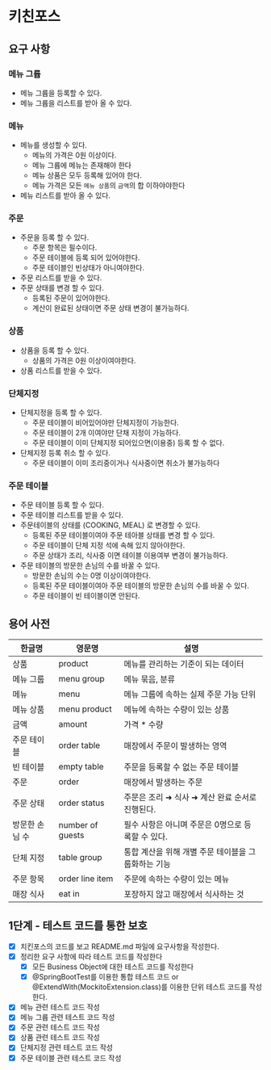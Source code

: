 # 키친포스

## 요구 사항
### 메뉴 그륩
+ 메뉴 그륩을 등록할 수 있다.
+ 메뉴 그륩을 리스트를 받아 올 수 있다.

### 메뉴
+ 메뉴를 생성할 수 있다.
  + 메뉴의 가격은 0원 이상이다.
  + 메뉴 그륩에 메뉴는 존재해야 한다
  + 메뉴 상품은 모두 등록해 있어야 한다.
  + 메뉴 가격은 모든 `메뉴 상품`의 `금액`의 합 이하야야한다
+ 메뉴 리스트를 받아 올 수 있다.

### 주문
+ 주문을 등록 할 수 있다.
  + 주문 항목은 필수이다.
  + 주문 테이블에 등록 되어 있어야한다.
  + 주문 테이블인 빈상태가 아니여야한다.
+ 주문 리스트를 받을 수 있다.
+ 주문 상태를 변경 할 수 있다.
  + 등록된 주문이 있어야한다.
  + 계산이 완료된 상태이면 주문 상태 변경이 불가능하다.
### 상품
+ 상품을 등록 할 수 있다.
  + 상품의 가격은 0원 이상이여야한다.
+ 상품 리스트를 받을 수 있다.

### 단체지정
+ 단체지정을 등록 할 수 있다.
  + 주문 테이블이 비어있어야만 단체지정이 가능한다.
  + 주문 테이블이 2개 이여야만 단채 지정이 가능하다.
  + 주문 테이블이 이미 단체지정 되어있으면(이용중) 등록 할 수 없다.
+ 단체지정 등록 취소 할 수 있다.
  + 주문 테이블이 이미 조리중이거나 식사중이면 취소가 불가능하다

### 주문 테이블
+ 주문 테이블 등록 할 수 있다.
+ 주문 테이블 리스트를 받을 수 있다.
+ 주문테이블의 상태를 (COOKING, MEAL) 로 변경할 수 있다.
  + 등록된 주문 테이블이여야 주문 테아블 상태를 변경 할 수 있다.
  + 주문 테이블이 단체 지정 석에 속해 있지 않아야한다.
  + 주문 상태가 조리, 식사중 이면 테이블 이용여부 변경이 불가능하다.
+ 주문 테이블의 방문한 손님의 수를 바꿀 수 있다.
  + 방문한 손님의 수는 0명 이상이여야한다.
  + 등록된 주문 테이블이여아 주문 테이블의 방문한 손님의 수를 바꿀 수 있다.
  + 주문 테이블이 빈 테이블이면 안된다.


## 용어 사전

| 한글명 | 영문명 | 설명 |
| --- | --- | --- |
| 상품 | product | 메뉴를 관리하는 기준이 되는 데이터 |
| 메뉴 그룹 | menu group | 메뉴 묶음, 분류 |
| 메뉴 | menu | 메뉴 그룹에 속하는 실제 주문 가능 단위 |
| 메뉴 상품 | menu product | 메뉴에 속하는 수량이 있는 상품 |
| 금액 | amount | 가격 * 수량 |
| 주문 테이블 | order table | 매장에서 주문이 발생하는 영역 |
| 빈 테이블 | empty table | 주문을 등록할 수 없는 주문 테이블 |
| 주문 | order | 매장에서 발생하는 주문 |
| 주문 상태 | order status | 주문은 조리 ➜ 식사 ➜ 계산 완료 순서로 진행된다. |
| 방문한 손님 수 | number of guests | 필수 사항은 아니며 주문은 0명으로 등록할 수 있다. |
| 단체 지정 | table group | 통합 계산을 위해 개별 주문 테이블을 그룹화하는 기능 |
| 주문 항목 | order line item | 주문에 속하는 수량이 있는 메뉴 |
| 매장 식사 | eat in | 포장하지 않고 매장에서 식사하는 것 |

## 1단계 - 테스트 코드를 통한 보호
- [X] 치킨포스의 코드를 보고 README.md 파일에 요구사항을 작성한다.
- [X] 정리한 요구 사항에 따라 테스트 코드를 작성한다
  - [X] 모든 Business Object에 대한 테스트 코드를 작성한다
  - [X] @SpringBootTest를 이용한 통합 테스트 코드 or @ExtendWith(MockitoExtension.class)를 이용한 단위 테스트 코드를 작성한다.
- [X] 메뉴 관련 테스트 코드 작성
- [X] 메뉴 그륩 관련 테스트 코드 작성
- [X] 주문 관련 테스트 코드 작성
- [X] 상품 관련 테스트 코드 작성
- [X] 단체지정 관련 테스트 코드 작성
- [X] 주문 테이블 관련 테스트 코드 작성
